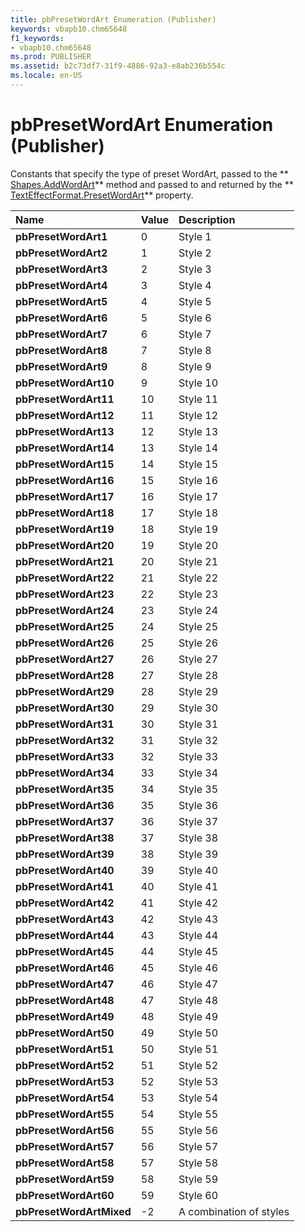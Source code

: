 ```yaml
---
title: pbPresetWordArt Enumeration (Publisher)
keywords: vbapb10.chm65648
f1_keywords:
- vbapb10.chm65648
ms.prod: PUBLISHER
ms.assetid: b2c73df7-31f9-4886-92a3-e8ab236b554c
ms.locale: en-US
---
```



# pbPresetWordArt Enumeration (Publisher)

Constants that specify the type of preset WordArt, passed to the  ** [Shapes.AddWordArt](shapes.addwordart-method-publisher.md)** method and passed to and returned by the ** [TextEffectFormat.PresetWordArt](texteffectformat.presetwordart-property-publisher.md)** property.



|**Name**|**Value**|**Description**|
|:-----|:-----|:-----|
| **pbPresetWordArt1**|0|Style 1|
| **pbPresetWordArt2**|1|Style 2|
| **pbPresetWordArt3**|2|Style 3|
| **pbPresetWordArt4**|3|Style 4|
| **pbPresetWordArt5**|4|Style 5|
| **pbPresetWordArt6**|5|Style 6|
| **pbPresetWordArt7**|6|Style 7|
| **pbPresetWordArt8**|7|Style 8|
| **pbPresetWordArt9**|8|Style 9|
| **pbPresetWordArt10**|9|Style 10|
| **pbPresetWordArt11**|10|Style 11|
| **pbPresetWordArt12**|11|Style 12|
| **pbPresetWordArt13**|12|Style 13|
| **pbPresetWordArt14**|13|Style 14|
| **pbPresetWordArt15**|14|Style 15|
| **pbPresetWordArt16**|15|Style 16|
| **pbPresetWordArt17**|16|Style 17|
| **pbPresetWordArt18**|17|Style 18|
| **pbPresetWordArt19**|18|Style 19|
| **pbPresetWordArt20**|19|Style 20|
| **pbPresetWordArt21**|20|Style 21|
| **pbPresetWordArt22**|21|Style 22|
| **pbPresetWordArt23**|22|Style 23|
| **pbPresetWordArt24**|23|Style 24|
| **pbPresetWordArt25**|24|Style 25|
| **pbPresetWordArt26**|25|Style 26|
| **pbPresetWordArt27**|26|Style 27|
| **pbPresetWordArt28**|27|Style 28|
| **pbPresetWordArt29**|28|Style 29|
| **pbPresetWordArt30**|29|Style 30|
| **pbPresetWordArt31**|30|Style 31|
| **pbPresetWordArt32**|31|Style 32|
| **pbPresetWordArt33**|32|Style 33|
| **pbPresetWordArt34**|33|Style 34|
| **pbPresetWordArt35**|34|Style 35|
| **pbPresetWordArt36**|35|Style 36|
| **pbPresetWordArt37**|36|Style 37|
| **pbPresetWordArt38**|37|Style 38|
| **pbPresetWordArt39**|38|Style 39|
| **pbPresetWordArt40**|39|Style 40|
| **pbPresetWordArt41**|40|Style 41|
| **pbPresetWordArt42**|41|Style 42|
| **pbPresetWordArt43**|42|Style 43|
| **pbPresetWordArt44**|43|Style 44|
| **pbPresetWordArt45**|44|Style 45|
| **pbPresetWordArt46**|45|Style 46|
| **pbPresetWordArt47**|46|Style 47|
| **pbPresetWordArt48**|47|Style 48|
| **pbPresetWordArt49**|48|Style 49|
| **pbPresetWordArt50**|49|Style 50|
| **pbPresetWordArt51**|50|Style 51|
| **pbPresetWordArt52**|51|Style 52|
| **pbPresetWordArt53**|52|Style 53|
| **pbPresetWordArt54**|53|Style 54|
| **pbPresetWordArt55**|54|Style 55|
| **pbPresetWordArt56**|55|Style 56|
| **pbPresetWordArt57**|56|Style 57|
| **pbPresetWordArt58**|57|Style 58|
| **pbPresetWordArt59**|58|Style 59|
| **pbPresetWordArt60**|59|Style 60|
| **pbPresetWordArtMixed**|-2|A combination of styles|

